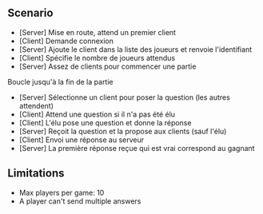 Scenario
----------
* [Server] Mise en route, attend un premier client
* [Client] Demande connexion 
* [Server] Ajoute le client dans la liste des joueurs et renvoie l'identifiant
* [Client] Spécifie le nombre de joueurs attendus
* [Server] Assez de clients pour commencer une partie

Boucle jusqu'à la fin de la partie
* [Server] Sélectionne un client pour poser la question (les autres attendent)
* [Client] Attend une question si il n'a pas été élu
* [Client] L'élu pose une question et donne la réponse
* [Server] Reçoit la question et la propose aux clients (sauf l'élu)
* [Client] Envoi une réponse au serveur
* [Server] La première réponse reçue qui est vrai correspond au gagnant

Limitations
-------------
* Max players per game: 10
* A player can't send multiple answers
